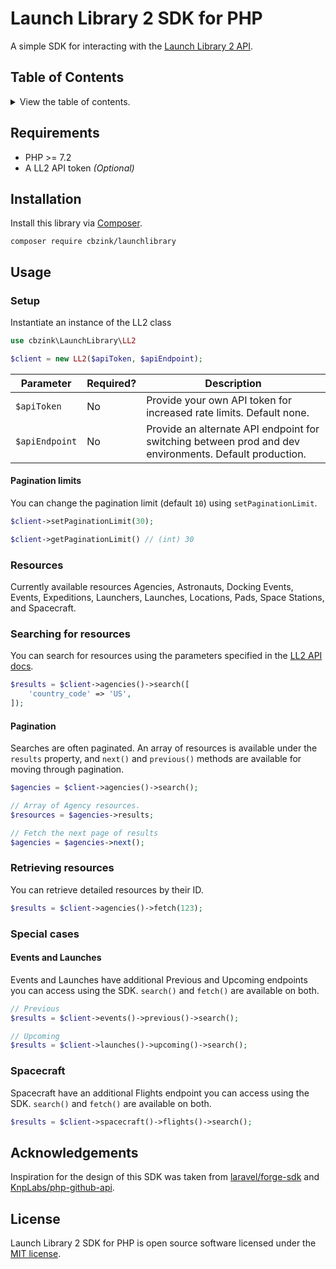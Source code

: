 # Launch Library 2 SDK for PHP

A simple SDK for interacting with the [Launch Library 2 API](https://thespacedevs.com/llapi).

## Table of Contents

<details>
    <summary>View the table of contents.</summary>

    - [Launch Library 2 SDK for PHP](#launch-library-2-sdk-for-php)
    * [Requirements](#requirements)
    * [Installation](#installation)
    * [Usage](#usage)
        + [Setup](#setup)
        - [Pagination limits](#pagination-limits)
        + [Resources](#resources)
        + [Searching for resources](#searching-for-resources)
        - [Pagination](#pagination)
        + [Retrieving resources](#retrieving-resources)
        + [Special cases](#special-cases)
        - [Events and Launches](#events-and-launches)
        + [Spacecraft](#spacecraft)
    * [Acknowledgements](#acknowledgements)
    * [License](#license)
</details>

## Requirements

* PHP >= 7.2
* A LL2 API token _(Optional)_

## Installation

Install this library via [Composer](https://getcomposer.org/).

```
composer require cbzink/launchlibrary
```

## Usage

### Setup

Instantiate an instance of the LL2 class

```php
use cbzink\LaunchLibrary\LL2

$client = new LL2($apiToken, $apiEndpoint);
```

| Parameter | Required? | Description |
|--|--|--|
| `$apiToken` | No | Provide your own API token for increased rate limits. Default none.|
| `$apiEndpoint` | No | Provide an alternate API endpoint for switching between prod and dev environments. Default production.

#### Pagination limits

You can change the pagination limit (default `10`) using `setPaginationLimit`.

```php
$client->setPaginationLimit(30);

$client->getPaginationLimit() // (int) 30
```

### Resources

Currently available resources Agencies, Astronauts, Docking Events, Events, Expeditions, Launchers, Launches, Locations, Pads, Space Stations, and Spacecraft.

### Searching for resources

You can search for resources using the parameters specified in the [LL2 API docs](https://ll.thespacedevs.com/2.2.0/swagger/).

```php
$results = $client->agencies()->search([
    'country_code' => 'US',
]);
```

#### Pagination

Searches are often paginated. An array of resources is available under the `results` property, and `next()` and `previous()` methods are available for moving through pagination.

```php
$agencies = $client->agencies()->search();

// Array of Agency resources.
$resources = $agencies->results;

// Fetch the next page of results
$agencies = $agencies->next();
```

### Retrieving resources

You can retrieve detailed resources by their ID.

```php
$results = $client->agencies()->fetch(123);
```

### Special cases

#### Events and Launches

Events and Launches have additional Previous and Upcoming endpoints you can access using the SDK. `search()` and `fetch()` are available on both.

```php
// Previous
$results = $client->events()->previous()->search();

// Upcoming
$results = $client->launches()->upcoming()->search();
```

### Spacecraft

Spacecraft have an additional Flights endpoint you can access using the SDK. `search()` and `fetch()` are available on both.

```php
$results = $client->spacecraft()->flights()->search();
```

## Acknowledgements

Inspiration for the design of this SDK was taken from [laravel/forge-sdk](https://github.com/laravel/forge-sdk) and [KnpLabs/php-github-api](https://github.com/KnpLabs/php-github-api).

## License

Launch Library 2 SDK for PHP is open source software licensed under the [MIT license](LICENSE.md).
